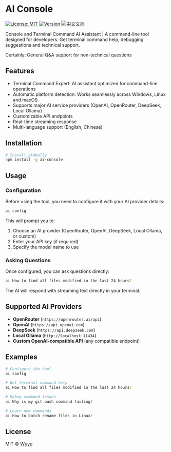 # AI Console

[![License: MIT](https://img.shields.io/badge/License-MIT-yellow.svg)](https://opensource.org/licenses/MIT)
[![Version](https://img.shields.io/badge/version-2.1.0-blue.svg)](https://github.com/wuyuxx/ai-console)
[![中文文档](https://img.shields.io/badge/文档-中文-blue)](README_zh.md)

Console and Terminal Command AI Assistant | A command-line tool designed for developers. Get terminal command help, debugging suggestions and technical support.

Certainly: General Q&A support for non-technical questions

## Features

- Terminal Command Expert: AI assistant optimized for command-line operations
- Automatic platform detection: Works seamlessly across Windows, Linux and macOS
- Supports major AI service providers (OpenAI, OpenRouter, DeepSeek, Local Ollama)
- Customizable API endpoints
- Real-time streaming response
- Multi-language support (English, Chinese)

## Installation

```bash
# Install globally
npm install -g ai-console
```

## Usage

### Configuration

Before using the tool, you need to configure it with your AI provider details:

```bash
ai config
```

This will prompt you to:
1. Choose an AI provider (OpenRouter, OpenAI, DeepSeek, Local Ollama, or custom)
2. Enter your API key (if required)
3. Specify the model name to use

### Asking Questions

Once configured, you can ask questions directly:

```bash
ai How to find all files modified in the last 24 hours?
```

The AI will respond with streaming text directly in your terminal.

## Supported AI Providers

- **OpenRouter** (`https://openrouter.ai/api`)
- **OpenAI** (`https://api.openai.com`)
- **DeepSeek** (`https://api.deepseek.com`)
- **Local Ollama** (`http://localhost:11434`)
- **Custom OpenAI-compatible API** (any compatible endpoint)

## Examples

```bash
# Configure the tool
ai config

# Get terminal command help
ai How to find all files modified in the last 24 hours?

# Debug command issues
ai Why is my git push command failing?

# Learn new commands
ai How to batch rename files in Linux?
```

## License

MIT © [Wuyu](https://github.com/wuyuxx)